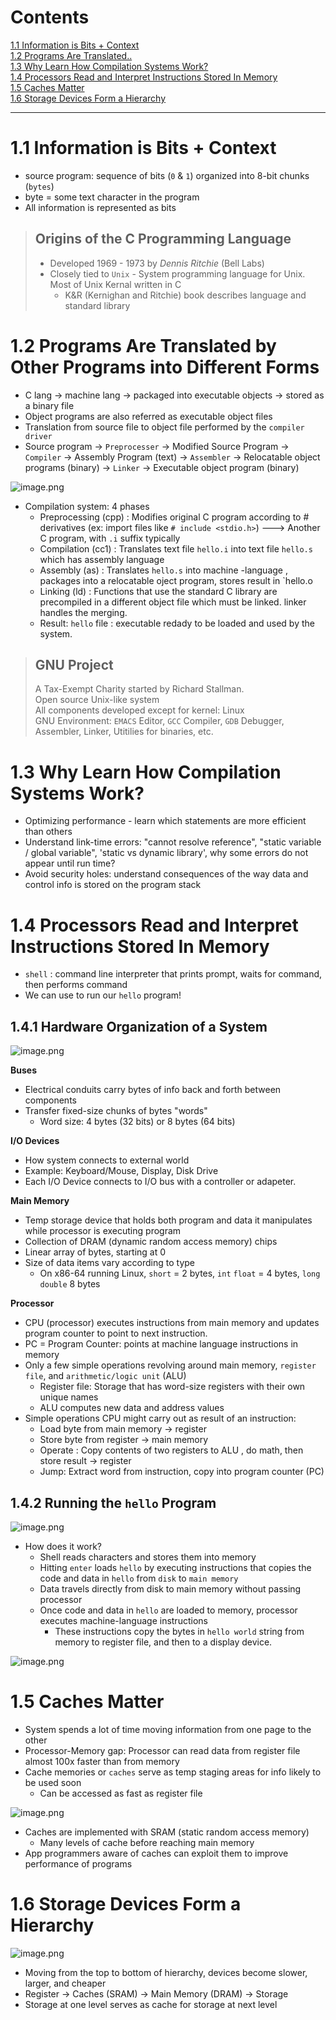 # Contents 

[1.1 Information is Bits + Context](#11-information-is-bits--context)  
[1.2 Programs Are Translated..](#12-programs-are-translated-by-other-programs-into-different-forms)  
[1.3 Why Learn How Compilation Systems Work?](#13-why-learn-how-compilation-systems-work)  
[1.4 Processors Read and Interpret Instructions Stored In Memory](#14-processors-read-and-interpret-instructions-stored-in-memory)  
[1.5 Caches Matter](#15-caches-matter)  
[1.6 Storage Devices Form a Hierarchy](#16-storage-devices-form-a-hierarchy)  


------------

# 1.1 Information is Bits + Context

- source program: sequence of bits (`0` & `1`) organized into 8-bit chunks (`bytes`)
- byte = some text character in the program
- All information is represented as bits
> ## Origins of the C Programming Language
>  - Developed 1969 - 1973 by _Dennis Ritchie_ (Bell Labs)
>  - Closely tied to `Unix` - System programming language for Unix. Most of Unix Kernal written in C
>    - K&R (Kernighan and Ritchie) book describes language and standard library
  
# 1.2 Programs Are Translated by Other Programs into Different Forms
- C lang -> machine lang -> packaged into executable objects -> stored as a binary file
- Object programs are also referred as executable object files
- Translation from source file to object file performed by the `compiler driver`
- Source program -> `Preprocesser` -> Modified Source Program -> `Compiler` -> Assembly Program (text) -> `Assembler` -> Relocatable object programs (binary) -> `Linker` -> Executable object program (binary)

![image.png](https://s2.loli.net/2022/08/13/palsIL9wfP6kNhV.png)

- Compilation system: 4 phases
  - Preprocessing (cpp) : Modifies original C program according to # derivatives (ex: import files like `# include <stdio.h>`) ---> Another C program, with `.i` suffix typically
  - Compilation (cc1) : Translates text file `hello.i` into text file `hello.s` which has assembly language
  - Assembly (as) : Translates `hello.s` into machine -language , packages into a relocatable oject program, stores result in `hello.o
  - Linking (ld) : Functions that use the standard C library are precompiled in a different object file which must be linked. linker handles the merging.
  - Result: `hello` file : executable redady to be loaded and used by the system.

> ## GNU Project  
> A Tax-Exempt Charity started by Richard Stallman.  
> Open source Unix-like system  
> All components developed except for kernel: Linux  
> GNU Environment:  `EMACS` Editor, `GCC` Compiler, `GDB` Debugger, Assembler, Linker, Utitilies for binaries, etc.   


# 1.3 Why Learn How Compilation Systems Work?
- Optimizing performance - learn which statements are more efficient than others
- Understand link-time errors: "cannot resolve reference", "static variable / global variable", 'static vs dynamic library', why some errors do not appear until run time?
- Avoid security holes: understand consequences of the way data and control info is stored on the program stack

# 1.4 Processors Read and Interpret Instructions Stored In Memory
- `shell` : command line interpreter that prints prompt, waits for command, then performs command
- We can use to run our `hello` program!

## 1.4.1 Hardware Organization of a System
![image.png](https://s2.loli.net/2022/08/13/RsMnewB4PDUoHKT.png)

__Buses__
- Electrical conduits carry bytes of info back and forth between components
- Transfer fixed-size chunks of bytes "words"
  - Word size: 4 bytes (32 bits) or 8 bytes (64 bits)

__I/O Devices__
- How system connects to external world
- Example: Keyboard/Mouse, Display, Disk Drive
- Each I/O Device connects to I/O bus with a controller or adapeter.

__Main Memory__
- Temp storage device that holds both program and data it manipulates while processor is executing program
- Collection of DRAM (dynamic random access memory) chips
- Linear array of bytes, starting at 0
- Size of data items vary according to type
  - On x86-64 running Linux, `short` =  2 bytes, `int` `float` = 4 bytes, `long` `double` 8 bytes

__Processor__
- CPU (processor) executes instructions from main memory and updates program counter to point to next instruction.
- PC = Program Counter: points at machine language instructions in memory
- Only a few simple operations revolving around main memory, `register file`, and `arithmetic/logic unit` (ALU)
  - Register file: Storage that has word-size registers with their own unique names
  - ALU computes new data and address values
- Simple operations CPU might carry out as result of an instruction:
  - Load byte from main memory -> register
  - Store byte from register -> main memory
  - Operate : Copy contents of two registers to ALU , do math, then store result -> register
  - Jump: Extract word from instruction, copy into program counter (PC)

## 1.4.2 Running the `hello` Program
![image.png](https://s2.loli.net/2022/08/13/gknYUlXmHihxosC.png)
- How does it work?
  - Shell reads characters and stores them into memory
  - Hitting `enter` loads `hello` by executing instructions that copies the code and data in `hello` from `disk` to `main memory`
  - Data travels directly from disk to main memory without passing processor
  - Once code and data in `hello` are loaded to memory, processor executes machine-language instructions
    - These instructions copy the bytes in `hello world` string from memory to register file, and then to a display device.

![image.png](https://s2.loli.net/2022/08/13/SatywUrFTRX9iQe.png)

# 1.5 Caches Matter
- System spends a lot of time moving information from one page to the other
- Processor-Memory gap: Processor can read data from register file almost 100x faster than from memory
- Cache memories or `caches` serve as temp staging areas for info likely to be used soon
  - Can be accessed as fast as register file

![image.png](https://s2.loli.net/2022/08/13/xTd2nsFm8yBUfVG.png)
- Caches are implemented with SRAM (static random access memory)
  - Many levels of cache before reaching main memory
- App programmers aware of caches can exploit them to improve performance of programs

# 1.6 Storage Devices Form a Hierarchy
![image.png](https://s2.loli.net/2022/08/13/DJUa7Xd3Yf21uN4.png)
- Moving from the top to bottom of hierarchy, devices become slower, larger, and cheaper
- Register -> Caches (SRAM) -> Main Memory (DRAM) -> Storage
- Storage at one level serves as cache for storage at next level